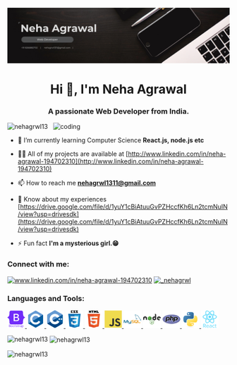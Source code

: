 ![logo](https://github.com/nehagrwl13/nehagrwl13/blob/main/Banner.png)
<h1 align="center">Hi 👋, I'm Neha Agrawal</h1>
<h3 align="center">A passionate Web Developer from India.</h3>

<img align="right" alt="coding" width="400" src="https://res.cloudinary.com/practicaldev/image/fetch/s--O0u1bNHs--/c_limit%2Cf_auto%2Cfl_progressive%2Cq_66%2Cw_880/https://miro.medium.com/max/1400/0*PXf5ge7QCN9Ga_CL.gif">

<p align="left"> <img src="https://komarev.com/ghpvc/?username=nehagrwl13&label=Profile%20views&color=0e75b6&style=flat" alt="nehagrwl13" /> </p>

- 🌱 I’m currently learning Computer Science **React.js, node.js etc**

- 👨‍💻 All of my projects are available at [http://www.linkedin.com/in/neha-agrawal-194702310](http://www.linkedin.com/in/neha-agrawal-194702310)

- 📫 How to reach me **nehagrwl1311@gmail.com**

- 📄 Know about my experiences [https://drive.google.com/file/d/1yuY1cBiAtuuGvPZHccfKh6Ln2tcmNuIN/view?usp=drivesdk](https://drive.google.com/file/d/1yuY1cBiAtuuGvPZHccfKh6Ln2tcmNuIN/view?usp=drivesdk)

- ⚡ Fun fact **I'm a mysterious girl.😁**

<h3 align="left">Connect with me:</h3>
<p align="left">
<a href="https://linkedin.com/in/www.linkedin.com/in/neha-agrawal-194702310" target="blank"><img align="center" src="https://raw.githubusercontent.com/rahuldkjain/github-profile-readme-generator/master/src/images/icons/Social/linked-in-alt.svg" alt="www.linkedin.com/in/neha-agrawal-194702310" height="30" width="40" /></a>
<a href="https://instagram.com/_nehagrwl" target="blank"><img align="center" src="https://raw.githubusercontent.com/rahuldkjain/github-profile-readme-generator/master/src/images/icons/Social/instagram.svg" alt="_nehagrwl" height="30" width="40" /></a>
</p>

<h3 align="left">Languages and Tools:</h3>
<p align="left"> <a href="https://getbootstrap.com" target="_blank" rel="noreferrer"> <img src="https://raw.githubusercontent.com/devicons/devicon/master/icons/bootstrap/bootstrap-plain-wordmark.svg" alt="bootstrap" width="40" height="40"/> </a> <a href="https://www.cprogramming.com/" target="_blank" rel="noreferrer"> <img src="https://raw.githubusercontent.com/devicons/devicon/master/icons/c/c-original.svg" alt="c" width="40" height="40"/> </a> <a href="https://www.w3schools.com/cpp/" target="_blank" rel="noreferrer"> <img src="https://raw.githubusercontent.com/devicons/devicon/master/icons/cplusplus/cplusplus-original.svg" alt="cplusplus" width="40" height="40"/> </a> <a href="https://www.w3schools.com/css/" target="_blank" rel="noreferrer"> <img src="https://raw.githubusercontent.com/devicons/devicon/master/icons/css3/css3-original-wordmark.svg" alt="css3" width="40" height="40"/> </a> <a href="https://www.w3.org/html/" target="_blank" rel="noreferrer"> <img src="https://raw.githubusercontent.com/devicons/devicon/master/icons/html5/html5-original-wordmark.svg" alt="html5" width="40" height="40"/> </a> <a href="https://developer.mozilla.org/en-US/docs/Web/JavaScript" target="_blank" rel="noreferrer"> <img src="https://raw.githubusercontent.com/devicons/devicon/master/icons/javascript/javascript-original.svg" alt="javascript" width="40" height="40"/> </a> <a href="https://www.mysql.com/" target="_blank" rel="noreferrer"> <img src="https://raw.githubusercontent.com/devicons/devicon/master/icons/mysql/mysql-original-wordmark.svg" alt="mysql" width="40" height="40"/> </a> <a href="https://nodejs.org" target="_blank" rel="noreferrer"> <img src="https://raw.githubusercontent.com/devicons/devicon/master/icons/nodejs/nodejs-original-wordmark.svg" alt="nodejs" width="40" height="40"/> </a> <a href="https://www.php.net" target="_blank" rel="noreferrer"> <img src="https://raw.githubusercontent.com/devicons/devicon/master/icons/php/php-original.svg" alt="php" width="40" height="40"/> </a> <a href="https://www.python.org" target="_blank" rel="noreferrer"> <img src="https://raw.githubusercontent.com/devicons/devicon/master/icons/python/python-original.svg" alt="python" width="40" height="40"/> </a> <a href="https://reactjs.org/" target="_blank" rel="noreferrer"> <img src="https://raw.githubusercontent.com/devicons/devicon/master/icons/react/react-original-wordmark.svg" alt="react" width="40" height="40"/> </a> </p>

<p><img align="left" src="https://github-readme-stats.vercel.app/api/top-langs?username=nehagrwl13&show_icons=true&locale=en&layout=compact" alt="nehagrwl13" /></p>

<p>&nbsp;<img align="center" src="https://github-readme-stats.vercel.app/api?username=nehagrwl13&show_icons=true&locale=en" alt="nehagrwl13" /></p>

<p><img align="center" src="https://github-readme-streak-stats.herokuapp.com/?user=nehagrwl13&" alt="nehagrwl13" /></p>
